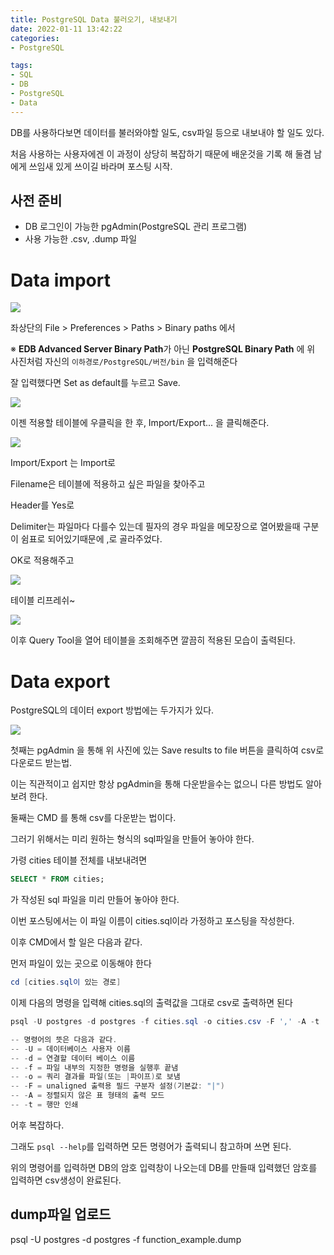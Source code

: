```yaml
---
title: PostgreSQL Data 불러오기, 내보내기  
date: 2022-01-11 13:42:22  
categories:   
- PostgreSQL  

tags:
- SQL
- DB
- PostgreSQL
- Data
---
```


DB를 사용하다보면 데이터를 불러와야할 일도, csv파일 등으로 내보내야 할 일도 있다.

처음 사용하는 사용자에겐 이 과정이 상당히 복잡하기 때문에 배운것을 기록 해 둘겸 남에게 쓰임새 있게 쓰이길 바라며 포스팅 시작.

## 사전 준비

- DB 로그인이 가능한 pgAdmin(PostgreSQL 관리 프로그램)
- 사용 가능한 .csv, .dump 파일

# Data import

![](/images/PostgreSQL-Data-import-export/Untitled.png)

좌상단의 File > Preferences > Paths > Binary paths 에서

※  **EDB Advanced Server Binary Path**가 아닌 **PostgreSQL Binary Path** 에 위 사진처럼 자신의 `이하경로/PostgreSQL/버전/bin` 을 입력해준다

잘 입력했다면 Set as default를 누르고 Save.

![](/images/PostgreSQL-Data-import-export/Untitled%201.png)

이젠 적용할 테이블에 우클릭을 한 후, Import/Export... 을 클릭해준다.

![](/images/PostgreSQL-Data-import-export/Untitled%202.png)

Import/Export 는 Import로

Filename은 테이블에 적용하고 싶은 파일을 찾아주고

Header를 Yes로

Delimiter는 파일마다 다를수 있는데 필자의 경우 파일을 메모장으로 열어봤을때 구분이 쉼표로 되어있기때문에 ,로 골라주었다.

OK로 적용해주고

![](/images/PostgreSQL-Data-import-export/Untitled%203.png)

테이블 리프레쉬~

![](/images/PostgreSQL-Data-import-export/Untitled%204.png)

이후 Query Tool을 열어 테이블을 조회해주면 깔끔히 적용된 모습이 출력된다.

# Data export

PostgreSQL의 데이터 export 방법에는 두가지가 있다.

![](/images/PostgreSQL-Data-import-export/Untitled%205.png)

첫째는 pgAdmin 을 통해 위 사진에 있는 Save results to file 버튼을 클릭하여 csv로 다운로드 받는법.

이는 직관적이고 쉽지만 항상 pgAdmin을 통해 다운받을수는 없으니 다른 방법도 알아보려 한다.

둘째는 CMD 를 통해 csv를 다운받는 법이다.

그러기 위해서는 미리 원하는 형식의 sql파일을 만들어 놓아야 한다.

가령 cities 테이블 전체를 내보내려면

```sql
SELECT * FROM cities;
```

가 작성된 sql 파일을 미리 만들어 놓아야 한다.

이번 포스팅에서는 이 파일 이름이 cities.sql이라 가정하고 포스팅을 작성한다.

이후 CMD에서 할 일은 다음과 같다.

먼저 파일이 있는 곳으로 이동해야 한다

```powershell
cd [cities.sql이 있는 경로]
```

이제 다음의 명령을 입력해 cities.sql의 출력값을 그대로 csv로 출력하면 된다

```powershell
psql -U postgres -d postgres -f cities.sql -o cities.csv -F ',' -A -t

-- 명령어의 뜻은 다음과 같다.
-- -U = 데이터베이스 사용자 이름
-- -d = 연결할 데이터 베이스 이름
-- -f = 파일 내부의 지정한 명령을 실행후 끝냄
-- -o = 쿼리 결과를 파일(또는 |파이프)로 보냄
-- -F = unaligned 출력용 필드 구분자 설정(기본값: "|")
-- -A = 정렬되지 않은 표 형태의 출력 모드
-- -t = 행만 인쇄
```

어후 복잡하다. 

그래도 `psql --help`를 입력하면 모든 명령어가 출력되니 참고하며 쓰면 된다.

위의 명령어를 입력하면 DB의 암호 입력창이 나오는데 DB를 만들때 입력했던 암호를 입력하면 csv생성이 완료된다.

## dump파일 업로드
psql -U postgres -d postgres -f function_example.dump